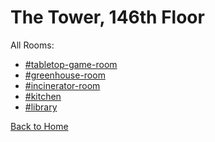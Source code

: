 # The Tower, 146th Floor

All Rooms:
* [#tabletop-game-room](https://astreatss.github.io/PD-Season-1-Archive/146thFloor/Danganronpa_%20Prospective%20Despair%20-%20The%20Tower%2C%20146th%20Floor%20(KG)%20-%20tabletop-game-room%20%5B800752152846532659%5D.html)
* [#greenhouse-room](https://astreatss.github.io/PD-Season-1-Archive/146thFloor/Danganronpa_%20Prospective%20Despair%20-%20The%20Tower%2C%20146th%20Floor%20(KG)%20-%20greenhouse-room%20%5B800754961171611719%5D.html)
* [#incinerator-room](https://astreatss.github.io/PD-Season-1-Archive/146thFloor/Danganronpa_%20Prospective%20Despair%20-%20The%20Tower%2C%20146th%20Floor%20(KG)%20-%20incinerator-room%20%5B800753470276894772%5D.html)
* [#kitchen](https://astreatss.github.io/PD-Season-1-Archive/146thFloor/Danganronpa_%20Prospective%20Despair%20-%20The%20Tower%2C%20146th%20Floor%20(KG)%20-%20kitchen%20%5B800752982508961832%5D.html)
* [#library](https://astreatss.github.io/PD-Season-1-Archive/146thFloor/Danganronpa_%20Prospective%20Despair%20-%20The%20Tower%2C%20146th%20Floor%20(KG)%20-%20library%20%5B800751811992485899%5D.html)

[Back to Home](https://astreatss.github.io/PD-Season-1-Archive/)